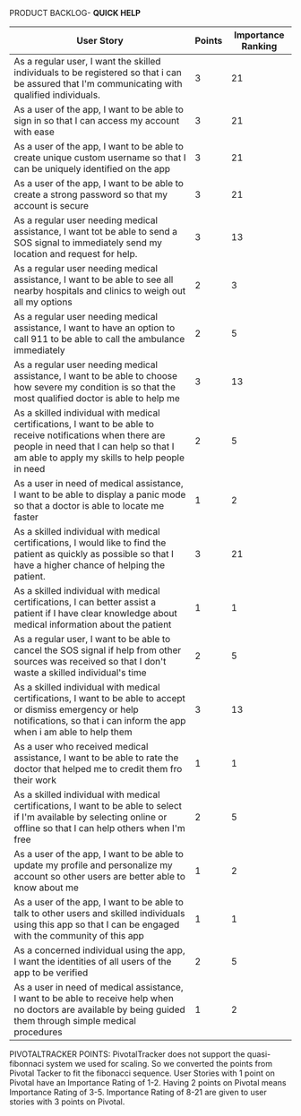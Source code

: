 PRODUCT BACKLOG- **QUICK HELP**

| User Story | Points | Importance Ranking |
| --- | --- | --- |
|As a regular user, I want the skilled individuals to be registered so that i can be assured that I'm communicating with qualified individuals. | 3 | 21|
| As a user of the app, I want to be able to sign in so that I can access my account with ease | 3 | 21 |
| As a user of the app, I want to be able to create unique custom username so that I can be uniquely identified on the app | 3 | 21 |
| As a user of the app, I want to be able to create a strong password so that my account is secure | 3 | 21 |
| As a regular user needing medical assistance, I want tot be able to send a SOS signal to immediately send my location and request for help. | 3 | 13 |
| As a regular user needing medical assistance, I want to be able to see all nearby hospitals and clinics to weigh out all my options | 2 | 3 |
| As a regular user needing medical assistance, I want to have an option to call 911 to be able to call the ambulance immediately | 2 | 5 |
| As a regular user needing medical assistance, I want to be able to choose how severe my condition is so that the most qualified doctor is able to help me | 3 | 13 |
| As a skilled individual with medical certifications, I want to be able to receive notifications when there are people in need that I can help so that I am able to apply my skills to help people in need | 2 | 5 |
| As a user in need of medical assistance, I want to be able to display a panic mode so that a doctor is able to locate me faster | 1| 2|
| As a skilled individual with medical certifications, I would like to find the patient as quickly as possible so that I have a higher chance of helping the patient. | 3 | 21 |
| As a skilled individual with medical certifications, I can better assist a patient if I have clear knowledge about medical information about the patient | 1 | 1 |
| As a regular user, I want to be able to cancel the SOS signal if help from other sources was received so that I don't waste a skilled individual's time | 2 | 5 |
| As a skilled individual with medical certifications, I want to be able to accept or dismiss emergency or help notifications, so that i can inform the app when i am able to help them | 3 | 13 |
| As a user who received medical assistance, I want to be able to rate the doctor that helped me to credit them fro their work | 1 | 1 |
| As a skilled individual with medical certifications, I want to be able to select if I'm available by selecting online or offline so that I can help others when I'm free | 2 | 5 |
| As a user of the app, I want to be able to update my profile and personalize my account so other users are better able to know about me | 1 | 2 |
| As a user of the app, I want to be able to talk to other users and skilled individuals using this app so that I can be engaged with the community of this app | 1 | 1 |
| As a concerned individual using the app, I want the identities of all users of the app to be verified | 2 | 5 |
| As a user in need of medical assistance, I want to be able to receive help when no doctors are available  by being guided them through simple medical procedures | 1 | 2 |


PIVOTALTRACKER POINTS: 
  PivotalTracker does not support the quasi-fibonnaci system we used for scaling.
  So we converted the points from Pivotal Tacker to fit the fibonacci sequence. 
  User Stories with 1 point on Pivotal have an Importance Rating of 1-2. Having 2 points on Pivotal means Importance Rating of 3-5.
  Importance Rating of 8-21 are given to user stories with 3 points on Pivotal.
